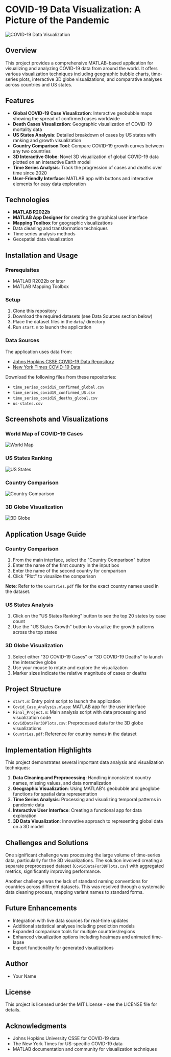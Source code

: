 # COVID-19 Data Visualization: A Picture of the Pandemic

![COVID-19 Data Visualization](screenshots/world_map.png)

## Overview

This project provides a comprehensive MATLAB-based application for visualizing and analyzing COVID-19 data from around the world. It offers various visualization techniques including geographic bubble charts, time-series plots, interactive 3D globe visualizations, and comparative analyses across countries and US states.

## Features

- **Global COVID-19 Case Visualization**: Interactive geobubble maps showing the spread of confirmed cases worldwide
- **Death Cases Visualization**: Geographic visualization of COVID-19 mortality data
- **US States Analysis**: Detailed breakdown of cases by US states with ranking and growth visualization
- **Country Comparison Tool**: Compare COVID-19 growth curves between any two countries
- **3D Interactive Globe**: Novel 3D visualization of global COVID-19 data plotted on an interactive Earth model
- **Time Series Analysis**: Track the progression of cases and deaths over time since 2020
- **User-Friendly Interface**: MATLAB app with buttons and interactive elements for easy data exploration

## Technologies

- **MATLAB R2022b**
- **MATLAB App Designer** for creating the graphical user interface
- **Mapping Toolbox** for geographic visualizations
- Data cleaning and transformation techniques
- Time series analysis methods
- Geospatial data visualization

## Installation and Usage

### Prerequisites
- MATLAB R2022b or later
- MATLAB Mapping Toolbox

### Setup
1. Clone this repository
2. Download the required datasets (see Data Sources section below)
3. Place the dataset files in the `data/` directory
4. Run `start.m` to launch the application

### Data Sources
The application uses data from:
- [Johns Hopkins CSSE COVID-19 Data Repository](https://github.com/CSSEGISandData/COVID-19/tree/master/csse_covid_19_data/csse_covid_19_time_series)
- [New York Times COVID-19 Data](https://github.com/nytimes/covid-19-data)

Download the following files from these repositories:
- `time_series_covid19_confirmed_global.csv`
- `time_series_covid19_confirmed_US.csv`
- `time_series_covid19_deaths_global.csv`
- `us-states.csv`

## Screenshots and Visualizations

### World Map of COVID-19 Cases
![World Map](screenshots/world_map.png)

### US States Ranking
![US States](screenshots/us_states.png)

### Country Comparison
![Country Comparison](screenshots/country_comparison.png)

### 3D Globe Visualization
![3D Globe](screenshots/3d_globe.png)

## Application Usage Guide

### Country Comparison
1. From the main interface, select the "Country Comparison" button
2. Enter the name of the first country in the input box
3. Enter the name of the second country for comparison
4. Click "Plot" to visualize the comparison

**Note**: Refer to the `Countries.pdf` file for the exact country names used in the dataset.

### US States Analysis
1. Click on the "US States Ranking" button to see the top 20 states by case count
2. Use the "US States Growth" button to visualize the growth patterns across the top states

### 3D Globe Visualization
1. Select either "3D COVID-19 Cases" or "3D COVID-19 Deaths" to launch the interactive globe
2. Use your mouse to rotate and explore the visualization
3. Marker sizes indicate the relative magnitude of cases or deaths

## Project Structure

- `start.m`: Entry point script to launch the application
- `Covid_Case_Analysis.mlapp`: MATLAB app for the user interface
- `Final_Project.m`: Main analysis script with data processing and visualization code
- `CovidDataFor3DPlots.csv`: Preprocessed data for the 3D globe visualizations
- `Countries.pdf`: Reference for country names in the dataset

## Implementation Highlights

This project demonstrates several important data analysis and visualization techniques:

1. **Data Cleaning and Preprocessing**: Handling inconsistent country names, missing values, and data normalization
2. **Geographic Visualization**: Using MATLAB's geobubble and geoglobe functions for spatial data representation
3. **Time Series Analysis**: Processing and visualizing temporal patterns in pandemic data
4. **Interactive User Interface**: Creating a functional app for data exploration
5. **3D Data Visualization**: Innovative approach to representing global data on a 3D model

## Challenges and Solutions

One significant challenge was processing the large volume of time-series data, particularly for the 3D visualizations. The solution involved creating a separate preprocessed dataset (`CovidDataFor3DPlots.csv`) with aggregated metrics, significantly improving performance.

Another challenge was the lack of standard naming conventions for countries across different datasets. This was resolved through a systematic data cleaning process, mapping variant names to standard forms.

## Future Enhancements

- Integration with live data sources for real-time updates
- Additional statistical analyses including prediction models
- Expanded comparison tools for multiple countries/regions
- Enhanced visualization options including heatmaps and animated time-lapse
- Export functionality for generated visualizations

## Author

- Your Name

## License

This project is licensed under the MIT License - see the LICENSE file for details.

## Acknowledgments

- Johns Hopkins University CSSE for COVID-19 data
- The New York Times for US-specific COVID-19 data
- MATLAB documentation and community for visualization techniques
